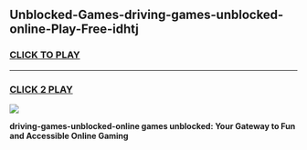 
## Unblocked-Games-driving-games-unblocked-online-Play-Free-idhtj
<h3>
<a href="https://premium76.site?title=driving-games-unblocked-online&ref=19M">CLICK TO PLAY</a></h3>
<hr>

<h3>
<a href="https://premium76.site?title=driving-games-unblocked-online&ref=19M">CLICK 2 PLAY</a>
  
</h3>

<a href="https://premium76.site?title=driving-games-unblocked-online&ref=19M"><img src="https://clearcache.store/games.png"></a>


**driving-games-unblocked-online games unblocked: Your Gateway to Fun and Accessible Online Gaming**
